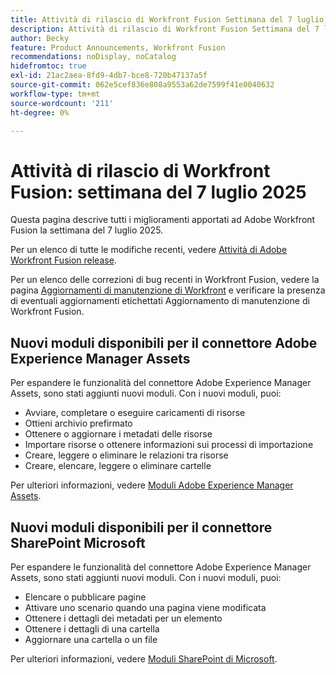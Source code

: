 ```yaml
---
title: Attività di rilascio di Workfront Fusion Settimana del 7 luglio 2025
description: Attività di rilascio di Workfront Fusion Settimana del 7 luglio 2025
author: Becky
feature: Product Announcements, Workfront Fusion
recommendations: noDisplay, noCatalog
hidefromtoc: true
exl-id: 21ac2aea-8fd9-4db7-bce8-720b47137a5f
source-git-commit: 062e5cef836e808a9553a62de7599f41e0040632
workflow-type: tm+mt
source-wordcount: '211'
ht-degree: 0%

---
```


# Attività di rilascio di Workfront Fusion: settimana del 7 luglio 2025

Questa pagina descrive tutti i miglioramenti apportati ad Adobe Workfront Fusion la settimana del 7 luglio 2025.

Per un elenco di tutte le modifiche recenti, vedere [Attività di Adobe Workfront Fusion release](/help/workfront-fusion/fusion-product-releases/fusion-release-activity.md).

Per un elenco delle correzioni di bug recenti in Workfront Fusion, vedere la pagina [Aggiornamenti di manutenzione di Workfront](https://experienceleague.adobe.com/it/docs/workfront-known-issues/releases/current-updates) e verificare la presenza di eventuali aggiornamenti etichettati Aggiornamento di manutenzione di Workfront Fusion.

## Nuovi moduli disponibili per il connettore Adobe Experience Manager Assets

Per espandere le funzionalità del connettore Adobe Experience Manager Assets, sono stati aggiunti nuovi moduli. Con i nuovi moduli, puoi:

* Avviare, completare o eseguire caricamenti di risorse
* Ottieni archivio prefirmato
* Ottenere o aggiornare i metadati delle risorse
* Importare risorse o ottenere informazioni sui processi di importazione
* Creare, leggere o eliminare le relazioni tra risorse
* Creare, elencare, leggere o eliminare cartelle

Per ulteriori informazioni, vedere [Moduli Adobe Experience Manager Assets](/help/workfront-fusion/references/apps-and-modules/adobe-connectors/aem-assets-modules.md).

## Nuovi moduli disponibili per il connettore SharePoint Microsoft


Per espandere le funzionalità del connettore Adobe Experience Manager Assets, sono stati aggiunti nuovi moduli. Con i nuovi moduli, puoi:



* Elencare o pubblicare pagine
* Attivare uno scenario quando una pagina viene modificata
* Ottenere i dettagli dei metadati per un elemento
* Ottenere i dettagli di una cartella
* Aggiornare una cartella o un file

Per ulteriori informazioni, vedere [Moduli SharePoint di Microsoft](/help/workfront-fusion/references/apps-and-modules/third-party-connectors/sharepoint-modules.md).
